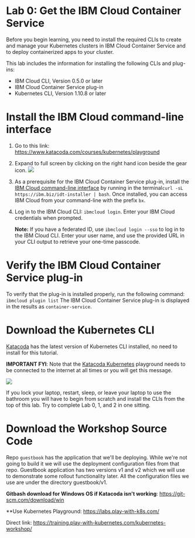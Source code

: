 # Lab 0: Get the IBM Cloud Container Service

Before you begin learning, you need to install the required CLIs to create and manage your Kubernetes clusters in IBM Cloud Container Service and to deploy containerized apps to your cluster.

This lab includes the information for installing the following CLIs and plug-ins:

* IBM Cloud CLI, Version 0.5.0 or later
* IBM Cloud Container Service plug-in
* Kubernetes CLI, Version 1.10.8 or later

# Install the IBM Cloud command-line interface

1. Go to this link: https://www.katacoda.com/courses/kubernetes/playground
2. Expand to full screen by clicking on the right hand icon beside the gear icon.
![](https://paper-attachments.dropbox.com/s_D8A14BDF28207FA36C22286DD4C95973B9B2CC1251CEE085A6FB91263BC0E46C_1557185836656_Screen+Shot+2019-05-06+at+3.46.13+PM.png)

3. As a prerequisite for the IBM Cloud Container Service plug-in, install the [IBM Cloud command-line interface](https://clis.ng.bluemix.net/ui/home.html) by running in the terminal`curl -sL https://ibm.biz/idt-installer | bash`. Once installed, you can access IBM Cloud from your command-line with the prefix `bx`.

4. Log in to the IBM Cloud CLI: `ibmcloud login`.
Enter your IBM Cloud credentials when prompted.

   **Note:** If you have a federated ID, use `ibmcloud login --sso` to log in to the IBM Cloud CLI. Enter your user name, and use the provided URL in your CLI output to retrieve your one-time passcode. 

# Verify the IBM Cloud Container Service plug-in
To verify that the plug-in is installed properly, run the following command:
```ibmcloud plugin list```
The IBM Cloud Container Service plug-in is displayed in the results as `container-service`.

# Download the Kubernetes CLI

[Katacoda](https://www.katacoda.com/courses/kubernetes/playground#) has the latest version of Kubernetes CLI installed, no need to install for this tutorial.

**IMPORTANT FYI**: Note that the [Katacoda Kubernetes](https://www.katacoda.com/courses/kubernetes/playground#) playground needs to be connected to the internet at all times or you will get this message.

![](https://paper-attachments.dropbox.com/s_D8A14BDF28207FA36C22286DD4C95973B9B2CC1251CEE085A6FB91263BC0E46C_1557190439473_Screen+Shot+2019-05-06+at+5.47.35+PM.png)

If you lock your laptop, restart, sleep, or leave your laptop to use the bathroom you will have to begin from scratch and install the CLIs from the top of this lab. Try to complete Lab 0, 1, and 2 in one sitting. 

# Download the Workshop Source Code
Repo `guestbook` has the application that we'll be deploying.
While we're not going to build it we will use the deployment configuration files from that repo.
Guestbook application has two versions v1 and v2 which we will use to demonstrate some rollout
functionality later. All the configuration files we use are under the directory guestbook/v1.

**Gitbash download for Windows OS if Katacoda isn't working**: https://git-scm.com/download/win 

**Use Kubernetes Playground: https://labs.play-with-k8s.com/

Direct link: https://training.play-with-kubernetes.com/kubernetes-workshop/


